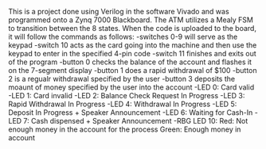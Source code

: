 This is a project done using Verilog in the software Vivado and was programmed onto a Zynq 7000 Blackboard.
The ATM utilizes a Mealy FSM to transition between the 8 states.
When the code is uploaded to the board, it will follow the commands as follows:
  -switches 0-9 will serve as the keypad
  -switch 10 acts as the card going into the machine and then use the keypad to enter in the specified 4-pin code
  -switch 11 finishes and exits out of the program
  -button 0 checks the balance of the account and flashes it on the 7-segment display
  -button 1 does a rapid withdrawal of $100
  -button 2 is a regualr withdrawal specified by the user
  -button 3 deposits the moaunt of money specified by the user into the account
  -LED 0: Card valid
  -LED 1: Card invalid
  -LED 2: Balance Check Request In Progress
  -LED 3: Rapid Withdrawal In Progress
  -LED 4: Withdrawal In Progress
  -LED 5: Deposit In Progress + Speaker Announcement
  -LED 6: Waiting for Cash-In
  -LED 7: Cash dispensed + Speaker Announcement
  -RBG LED 10: 
          Red: Not enough money in the account for the process
          Green: Enough money in account
